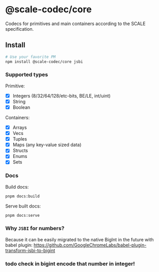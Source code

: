 # @scale-codec/core

Codecs for primitives and main containers according to the SCALE specification.

## Install

```sh
# Use your favorite PM
npm install @scale-codec/core jsbi
```

### Supported types

Primitive:

-   [x] Integers (8/32/64/128/etc-bits, BE/LE, int/uint)
-   [x] String
-   [x] Boolean

Containers:

-   [x] Arrays
-   [x] Vecs
-   [x] Tuples
-   [x] Maps (any key-value sized data)
-   [x] Structs
-   [x] Enums
-   [x] Sets

### Docs

Build docs:

```sh
pnpm docs:build
```

Serve built docs:

```sh
pnpm docs:serve
```

### Why `JSBI` for numbers?

Because it can be easily migrated to the native BigInt in the future with babel plugin: https://github.com/GoogleChromeLabs/babel-plugin-transform-jsbi-to-bigint

### todo check in bigint encode that number in integer!
